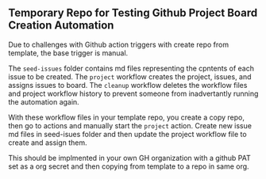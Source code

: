 ## Temporary Repo for Testing Github Project Board Creation Automation

Due to challenges with Github action triggers with create repo from template, the base trigger is manual.

The `seed-issues` folder contains md files representing the cpntents of each issue to be created. The `project` workflow creates the project, issues, and assigns issues to board. The `cleanup` workflow deletes the workflow files and project workflow history to prevent someone from inadvertantly running the automation again.

With these workflow files in your template repo, you create a copy repo, then go to actions and manually start the `project` action. Create new issue md files in seed-isues folder and then update the project workflow file to create and assign them.

This should be implmented in your own GH organization with a github PAT set as a org secret and then copying from template to a repo in same org.
